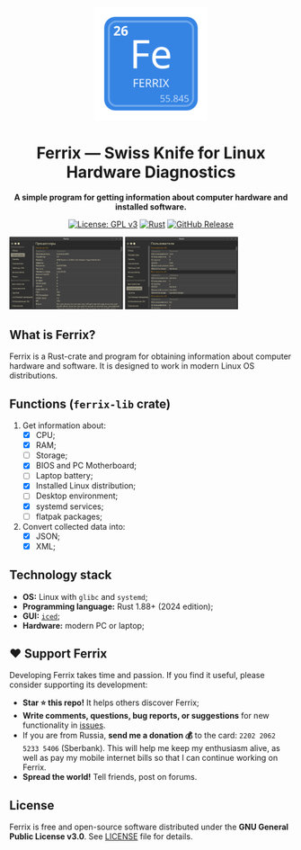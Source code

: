 <div align="center">
  <img src="ferrix-app/data/icons/hicolor/scalable/apps/com.mskrasnov.Ferrix.svg" width="200">
  <h1>Ferrix — Swiss Knife for Linux Hardware Diagnostics</h1>
  <p><b>A simple program for getting information about computer hardware and installed software.</b></p>

  [![License: GPL v3](https://img.shields.io/badge/License-GPLv3-blue.svg)](https://www.gnu.org/licenses/gpl-3.0) [![Rust](https://img.shields.io/badge/Made%20with-Rust-orange?logo=rust)](https://www.rust-lang.org/) [![GitHub Release](https://img.shields.io/github/v/release/mskrasnov/ferrix?logo=github)](https://github.com/mskrasnov/ferrix/releases)
</div>

<img src="./screens/screen2.png" width="40%"> <img src="./screens/screen5.png" width="40%">

## What is Ferrix?

Ferrix is a Rust-crate and program for obtaining information about computer hardware and software. It is designed to work in modern Linux OS distributions.

## Functions (`ferrix-lib` crate)

1. Get information about:
    - [X] CPU;
    - [X] RAM;
    - [ ] Storage;
    - [X] BIOS and PC Motherboard;
    - [ ] Laptop battery;
    - [X] Installed Linux distribution;
    - [ ] Desktop environment;
    - [X] systemd services;
    - [ ] flatpak packages;
2. Convert collected data into:
    - [X] JSON;
    - [X] XML;
<!-- 3. Reset GNOME Desktop settings; -->

<!--## Installation

### Use Flatpak (recommend)

```bash
flatpak install flathub com.mskrasnov.Ferrix
```

### Use AppImage (for portable builds of Ferrix)

Download `*.AppImage` package (runs anywhere):

1. Grab the latest *stable* `*.AppImage` from [Releases](https://github.com/mskrasnov/Ferrix/releases);
2. Make it executable: `chmod +x Ferrix-*.AppImage`;
3. Run it: `./Ferrix-*.AppImage`-->

<!-- ## Screenshots -->

<!-- <details> -->
  <!-- <summary><b>Show</b></summary> -->

  <!-- <br> -->

<!-- **Dashboard** -->
<!-- ![Dashboard page screenshot](assets/main_page.png) -->

<!-- **OS info** -->
<!-- ![OS page screenshot](assets/os_page.png) -->

<!-- **CPU info** -->
<!-- ![CPU info page](assets/cpu_page.png) -->

<!-- **RAM info** -->
<!-- ![RAM info page](assets/ram_page.png) -->

<!-- **Information about system storage** -->
<!-- ![Storage info page](assets/storage_page.png) -->

<!-- **Motherboard info** -->
<!-- ![Motherboard and BIOS info page](assets/dmi_page.png) -->

<!-- **systemd services info** -->
<!-- ![systemd info](assets/systemd_page.png) -->

<!-- **GNOME settings reset page** -->
<!-- ![Reset settings page](assets/reset_page.png) -->

<!-- **Dark mode** -->
<!-- ![Dark mode pages](assets/dark_mode.png) -->

<!-- </details> -->

## Technology stack

- **OS:** Linux with `glibc` and `systemd`;
- **Programming language:** Rust 1.88+ (2024 edition);
- **GUI:** [`iced`](https://iced.rs);
- **Hardware:** modern PC or laptop;

## ❤️ Support Ferrix

Developing Ferrix takes time and passion. If you find it useful, please consider supporting its development:

- **Star ⭐ this repo!** It helps others discover Ferrix;
- **Write comments, questions, bug reports, or suggestions** for new functionality in [issues](https://github.com/mskrasnov/Ferrix/issues/new).
- If you are from Russia, **send me a donation 💰** to the card: `2202 2062 5233 5406` (Sberbank). This will help me keep my enthusiasm alive, as well as pay my mobile internet bills so that I can continue working on Ferrix.
- **Spread the world!** Tell friends, post on forums.

## License

Ferrix is free and open-source software distributed under the **GNU General Public License v3.0**. See [LICENSE](LICENSE) file for details.
